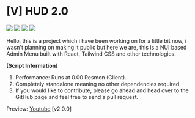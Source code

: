 # [V] HUD 2.0
![](https://img.shields.io/github/downloads/vipexv/v-hud-2.0/total?logo=github)
![](https://img.shields.io/github/downloads/vipexv/v-hud-2.0/latest/total?logo=github)
![](https://img.shields.io/github/contributors/vipexv/v-hud-2.0?logo=github)
![](https://img.shields.io/github/v/release/vipexv/v-hud-2.0?logo=github) 

Hello, this is a project which i have been working on for a little bit now, i wasn't planning on making it public but here we are, this is a NUI based Admin Menu built with React, Tailwind CSS and other technologies.

**[Script Information]**
1. Performance: Runs at 0.00 Resmon (Client).
2. Completely standalone meaning no other dependencies required.
3. If you would like to contribute, please go ahead and head over to the GitHub page and feel free to send a pull request.


Preview: [Youtube](https://youtu.be/QWMl0GIUCq8) [v2.0.0]

